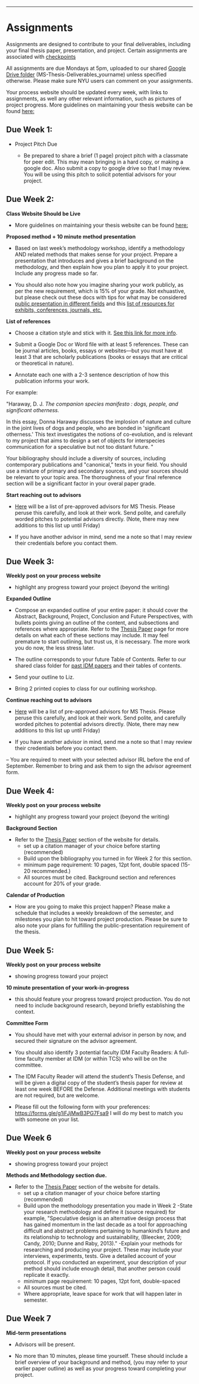 
___
# Assignments 
Assignments are designed to contribute to your final deliverables, including your final thesis paper, presentation, and project. Certain assignments are associated with [checkpoints](https://idmnyu.github.io/MSThesis-Fall2019/_pages/checkpoints.html)

All assignments are due Mondays at 5pm, uploaded to our shared [Google Drive folder](https://drive.google.com/drive/folders/1L4zQWpNo_HHDNoseRf9Oo18rgjYjg3xi?usp=sharing) (MS-Thesis-Deliverables_yourname) unless specified otherwise. Please make sure NYU users can comment on your assignments.

Your process website should be updated every week, with links to assignments, as well any other relevant information, such as pictures of project progress. More guidelines on maintaining your thesis website can be found [here:](https://idmnyu.github.io/MSThesis-Fall2019/_pages/thesis-process-website.html)

## Due Week 1:
- Project Pitch Due

	- Be prepared to share a brief (1 page) project pitch with a classmate for peer edit. This may mean bringing in a hard copy, or making a google doc. Also submit a copy to google drive so that I may review. You will be using this pitch to solicit potential advisors for your project.  



## Due Week 2: 

**Class Website Should be Live**

- More guidelines on maintaining your thesis website can be found [here:](https://idmnyu.github.io/MSThesis-Fall2019/_pages/thesis-process-website.html)

**Proposed method + 10 minute method presentation**

- Based on last week’s methodology workshop, identify a methodology AND related methods that makes sense for your project. Prepare a presentation that introduces and gives a brief background on the methodology, and then explain how you plan to apply it to your project. Include any progress made so far.

- You should also note how you imagine sharing your work publicly, as per the new requirement, which is 15% of your grade. Not exhuastive, but please check out these docs with tips for what may be considered [public presentation in different fields](https://docs.google.com/document/d/186AE1ZF2BduXx6XA1o_gJx4tQBvX1qQP8DyVohoFrns/edit?usp=sharing) and this [list of resources for exhibits, conferences, journals, etc.](https://docs.google.com/document/d/1OIZk3AVwgh4oFYkq5wG2bOZOkDLv-NheBGl0pz0F1Yw/edit?usp=sharing) 

**List of references**

- Choose a citation style and stick with it.  [See this link for more info](https://guides.nyu.edu/citations). 
	
- Submit a Google Doc or Word file with at least 5 references. These can be journal articles, books, essays or websites––but you must have at least 3 that are scholarly publications (books or essays that are critical or theoretical in nature). 

- Annotate each one with a 2-3 sentence description of how this publication informs your work. 
    
For example:
 
"Haraway, D. J. _The companion species manifesto : dogs, people, and significant otherness._

In this essay, Donna Haraway discusses the implosion of nature and culture in the joint lives of dogs and people, who are bonded in 'significant otherness.' This text investigates the notions of co-evolution, and is relevant to my project that aims to design a set of objects for interspecies communication for a speculative but not too distant future. "

Your bibliography should include a diversity of sources, including contemporary publications and "canonical," texts in your field. You should use a mixture of primary and secondary sources, and your sources should be relevant to your topic area. The thoroughness of your final reference section will be a significant factor in your overal paper grade.

**Start reaching out to advisors**

- [Here](https://docs.google.com/spreadsheets/d/1EgK6Ze8O4v8VG606VNmtfX2MA5nDpR2dOT1FFCqE57o/edit?usp=sharing) will be a list of pre-approved advisors for MS Thesis. Please peruse this carefully, and look at their work. Send polite, and carefully worded pitches to potential advisors directly. (Note, there may new additions to this list up until Friday)

- If you have another advisor in mind, send me a note so that I may review their credentials before you contact them. 


## Due Week 3:

**Weekly post on your process website** 
- highlight any progress toward your project (beyond the writing)  

**Expanded Outline**  
- Compose an expanded outline of your entire paper: it should cover the Abstract, Background, Project, Conclusion and Future Perspectives, with  bullets points giving an outline of the content, and subsections and references where appropriate. Refer to the [Thesis Paper](https://idmnyu.github.io/MSThesis-Fall2019/_pages/thesis-paper.html) page for more details on what each of these sections may include. It may feel premature to start outlining, but trust us, it is necessary. The more work you do now, the less stress later.

- The outline corresponds to your future Table of Contents. Refer to our shared class folder for [past IDM papers](https://drive.google.com/drive/folders/1L4zQWpNo_HHDNoseRf9Oo18rgjYjg3xi?usp=sharing) and their tables of contents.   

- Send your outline to Liz. 

- Bring 2 printed copies to class for our outlining workshop. 

**Continue reaching out to advisors**

- [Here](https://docs.google.com/spreadsheets/d/1EgK6Ze8O4v8VG606VNmtfX2MA5nDpR2dOT1FFCqE57o/edit?usp=sharing) will be a list of pre-approved advisors for MS Thesis. Please peruse this carefully, and look at their work. Send polite, and carefully worded pitches to potential advisors directly. (Note, there may new additions to this list up until Friday)

- If you have another advisor in mind, send me a note so that I may review their credentials before you contact them.

– You are required to meet with your selected advisor IRL before the end of September. Remember to bring and ask them to sign the advisor agreement form.  
 

## Due Week 4: 

**Weekly post on your process website** 
- highlight any progress toward your project (beyond the writing)  

**Background Section** 
- Refer to the [Thesis Paper](https://idmnyu.github.io/MSThesis-Fall2019/_pages/thesis-paper.html) section of the website for details.   
    - set up a citation manager of your choice before starting (recommended)
    - Build upon the bibliography you turned in for Week 2 for this section. 
    - minimum page requirement: 10 pages, 12pt font, double spaced (15-20 recommended.) 
	- All sources must be cited. Background section and references account for 20% of your grade.

**Calendar of Production**
- How are you going to make this project happen? Please make a schedule that includes a weekly breakdown of the semester, and milestones you plan to hit toward project production. Please be sure to also note your plans for fulfilling the public-presentation requirement of the thesis. 

## Due Week 5:

**Weekly post on your process website** 
- showing progress toward your project 

**10 minute presentation of your work-in-progress** 
- this should feature your progress toward project production. You do not need to include background research, beyond briefly establishing the context.

**Committee Form**

- You should have met with your external advisor in person by now, and secured their signature on the advisor agreement.

- You should also identify 3 potential faculty IDM Faculty Readers: A full-time faculty member at IDM (or within TCS) who will be on the committee.

- The IDM Faculty Reader will attend the student’s Thesis Defense, and will be given a digital copy of the student’s thesis paper for review at least one week BEFORE the Defense. Additional meetings with students are not required, but are welcome. 

- Please fill out the following form with your preferences: https://forms.gle/g1iFJjMwB3PG7Fsa9
I will do my best to match you with someone on your list. 

## Due Week 6 

**Weekly post on your process website** 
- showing progress toward your project 

**Methods and Methodology section due.**  
- Refer to the [Thesis Paper](https://idmnyu.github.io/MSThesis-Fall2019/_pages/thesis-paper.html) section of the website for details.   
    - set up a citation manager of your choice before starting (recommended)
    - Build upon the methodology presentation you made in Week 2
    -State your research methodology and define it (source required) for example, "Speculative design is an alternative design process that has gained momentum in the last decade as a tool for approaching difficult and abstract problems pertaining to humankind’s future and its relationship to technology and sustainability, (Bleecker, 2009; Candy, 2010; Dunne and Raby, 2013)." 
    -Explain your methods for researching and producing your project. These may include your interviews, experiments, tests. Give a detailed account of your protocol. If you conducted an experiment, your description of your method should include enough detail, that another person could replicate it exactly.  
    - minimum page requirement: 10 pages, 12pt font, double-spaced 
	- All sources must be cited. 
	- Where appropriate, leave space for work that will happen later in semester. 


## Due Week 7 

**Mid-term presentations** 
- Advisors will be present. 

- No more than 10 minutes, please time yourself. These should include a brief overview of your background and method, (you may refer to your earlier paper outline) as well as your progress toward completing your project. 

